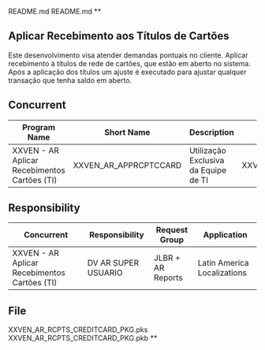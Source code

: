 README.md
README.md
**

## Aplicar Recebimento aos Títulos de Cartões

Este desenvolvimento visa atender demandas pontuais no cliente.
Aplicar recebimento à títulos de rede de cartões, que estão em aberto no sistema.
Após a aplicação dos títulos um ajuste é executado para ajustar qualquer transação que tenha saldo em aberto.

## Concurrent

| Program Name | Short Name | Description | Execution File Name |
|--|--|--|--|
|  XXVEN - AR Aplicar Recebimentos Cartões (TI)| XXVEN_AR_APPRCPTCCARD | Utilização Exclusiva da Equipe de TI | XXVEN_AR_RCPTS_CREDITCARD_PKG.MAIN_P |

## Responsibility
| Concurrent |Responsibility|  Request Group| Application |
|--|--|--|--|
| XXVEN - AR Aplicar Recebimentos Cartões (TI) | DV AR SUPER USUARIO | JLBR + AR Reports | Latin America Localizations |

## File

XXVEN_AR_RCPTS_CREDITCARD_PKG.pks
XXVEN_AR_RCPTS_CREDITCARD_PKG.pkb
**
